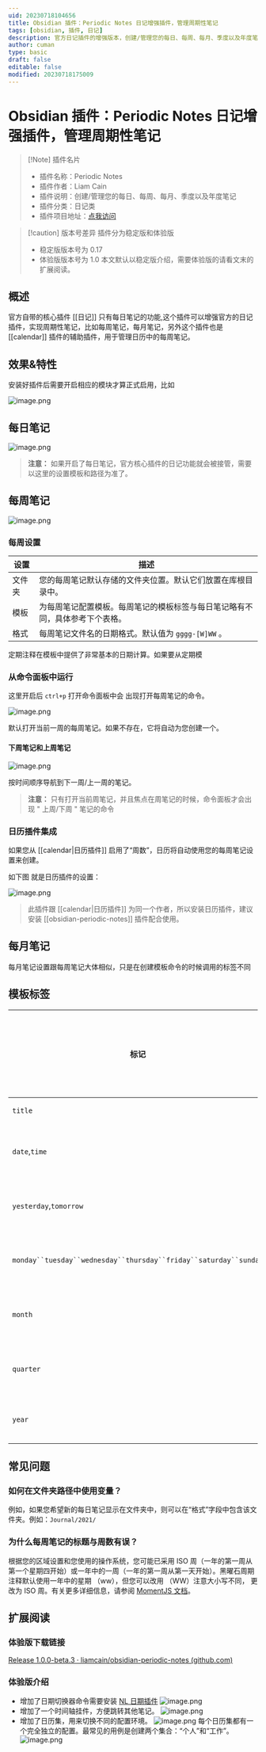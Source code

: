 ```yaml
---
uid: 20230718104656
title: Obsidian 插件：Periodic Notes 日记增强插件，管理周期性笔记
tags: [obsidian, 插件, 日记]
description: 官方日记插件的增强版本，创建/管理您的每日、每周、每月、季度以及年度笔记。
author: cuman
type: basic
draft: false
editable: false
modified: 20230718175009
---
```


# Obsidian 插件：Periodic Notes 日记增强插件，管理周期性笔记

> [!Note] 插件名片
> - 插件名称：Periodic Notes
> - 插件作者：Liam Cain
> - 插件说明：创建/管理您的每日、每周、每月、季度以及年度笔记
> - 插件分类：日记类
> - 插件项目地址：[点我访问](https://github.com/liamcain/obsidian-periodic-notes)

> [!caution] 版本号差异
> 插件分为稳定版和体验版
> - 稳定版版本号为 0.17
> - 体验版版本号为 1.0
> 本文默认以稳定版介绍，需要体验版的请看文末的扩展阅读。

## 概述

官方自带的核心插件 [[日记]] 只有每日笔记的功能,这个插件可以增强官方的日记插件，实现周期性笔记，比如每周笔记，每月笔记，另外这个插件也是 [[calendar]] 插件的辅助插件，用于管理日历中的每周笔记。

## 效果&特性

安装好插件后需要开启相应的模块才算正式启用，比如

![image.png](https://cdn.pkmer.cn/images/202307181111916.png!pkmer)

## 每日笔记

![image.png](https://cdn.pkmer.cn/images/202307181114636.png!pkmer)

> **注意：** 如果开启了每日笔记，官方核心插件的日记功能就会被接管，需要以这里的设置模板和路径为准了。

## 每周笔记

![image.png](https://cdn.pkmer.cn/images/202307181115148.png!pkmer)

### 每周设置

|设置|描述|
|---|---|
|文件夹|您的每周笔记默认存储的文件夹位置。默认它们放置在库根目录中。|
|模板|为每周笔记配置模板。每周笔记的模板标签与每日笔记略有不同，具体参考下个表格。|
|格式|每周笔记文件名的日期格式。默认值为 `gggg-[W]WW` 。|

定期注释在模板中提供了非常基本的日期计算。如果要从定期模

### 从命令面板中运行

这里开启后 `ctrl+p` 打开命令面板中会 出现打开每周笔记的命令。

![image.png](https://cdn.pkmer.cn/images/202307181117947.png!pkmer)

默认打开当前一周的每周笔记。如果不存在，它将自动为您创建一个。

#### 下周笔记和上周笔记

![image.png](https://cdn.pkmer.cn/images/202307181119301.png!pkmer)

按时间顺序导航到下一周/上一周的笔记。

> **注意：** 只有打开当前周笔记，并且焦点在周笔记的时候，命令面板才会出现 " 上周/下周 " 笔记的命令

### 日历插件集成

如果您从 [[calendar|日历插件]] 启用了“周数”，日历将自动使用您的每周笔记设置来创建。

如下图 就是日历插件的设置：

![image.png](https://cdn.pkmer.cn/images/202307181123957.png!pkmer)

> 此插件跟 [[calendar|日历插件]] 为同一个作者，所以安装日历插件，建议安装 [[obsidian-periodic-notes]] 插件配合使用。

## 每月笔记

每月笔记设置跟每周笔记大体相似，只是在创建模板命令的时候调用的标签不同

## 模板标签

|标记|支持的笔记类型|描述|接受日期计算|
|---|---|---|---|
|`title`|所有|它将插入注释的标题|❌|
|`date`,`time`|所有|它将插入当前日期/时间。（可选）接受格式。例如 `{{date:YYYY-MM-DD}}`|✅|
|`yesterday`,`tomorrow`|日记|插入相应的日期。（可选）接受格式。例如 `{{tomorrow:YYYY-MM-DD}}`|✅|
|`monday``tuesday``wednesday``thursday``friday``saturday``sunday`|每周|指一周中的特定日期 注意，**您必须**指定日期格式！`{{sunday:gggg-MM-DD}}`|✅|
|`month`|每月|指每月的第一天。（可选）接受格式。例如 `{{month:YYYY-MM}}`|✅|
|`quarter`|每季|指季度的第一天。（可选）接受格式。例如 `{{quarter:YYYY-[Q]Q}}`|✅|
|`year`|每年|指一年的第一天。（可选）接受格式。例如 `{{year:YYYY}}`|✅|

## 常见问题

### 如何在文件夹路径中使用变量？

例如，如果您希望新的每日笔记显示在文件夹中，则可以在“格式”字段中包含该文件夹。例如：`Journal/2021/`

### 为什么每周笔记的标题与周数有误？

根据您的区域设置和您使用的操作系统，您可能已采用 ISO 周（一年的第一周从第一个星期四开始）或一年中的一周（一年的第一周从第一天开始）。黑曜石周期注释默认使用一年中的星期 （ww），但您可以改用 （WW）注意大小写不同， 更改为 ISO 周。有关更多详细信息，请参阅 [MomentJS 文档](https://momentjs.com/docs/#/displaying/format/)。

## 扩展阅读

### 体验版下载链接

[Release 1.0.0-beta.3 · liamcain/obsidian-periodic-notes (github.com)](https://github.com/liamcain/obsidian-periodic-notes/releases/tag/1.0.0-beta.3)

### 体验版介绍

- 增加了日期切换器命令需要安装 [NL 日期插件](https://github.com/argenos/nldates-obsidian)
  ![image.png](https://cdn.pkmer.cn/images/202307181746875.png!pkmer)
- 增加了一个时间轴挂件，方便跳转其他笔记。
  ![image.png](https://cdn.pkmer.cn/images/202307181745074.png!pkmer)
- 增加了日历集，用来切换不同的配置环境。
  ![image.png](https://cdn.pkmer.cn/images/202307181741288.png!pkmer)
  每个日历集都有一个完全独立的配置。最常见的用例是创建两个集合：“个人”和“工作”。
  ![image.png](https://cdn.pkmer.cn/images/202307181749457.png!pkmer)




